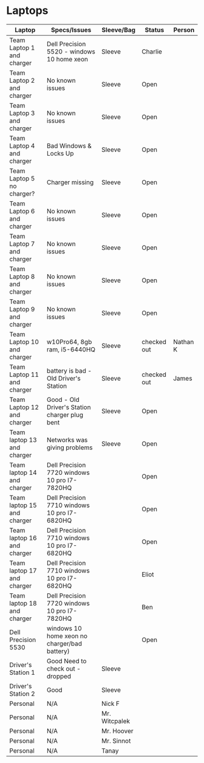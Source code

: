 # Laptops

| Laptop                    | Specs/Issues                                  | Sleeve/Bag      | Status            | Person          | 
|---|---|---|---|---|
| Team Laptop 1 and charger | Dell Precision 5520 - windows 10 home xeon    | Sleeve          | Charlie           |                 | 
| Team Laptop 2 and charger | No known issues                               | Sleeve          | Open              |                 | 
| Team Laptop 3 and charger | No known issues                               | Sleeve          | Open              |                 |
| Team Laptop 4 and charger | Bad Windows & Locks Up                        | Sleeve          | Open              |                 | 
| Team Laptop 5 no charger? | Charger missing                               | Sleeve          | Open              |                 |
| Team Laptop 6 and charger | No known issues                               | Sleeve          | Open              |                 | 
| Team Laptop 7 and charger | No known issues                               | Sleeve          | Open              |                 | 
| Team Laptop 8 and charger | No known issues                               | Sleeve          | Open              |                 | 
| Team Laptop 9 and charger | No known issues                               | Sleeve          | Open              |                 | 
| Team Laptop 10 and charger| w10Pro64, 8gb ram, i5-6440HQ                  | Sleeve          | checked out       | Nathan K        | 
| Team Laptop 11 and charger| battery is bad - Old Driver's Station         | Sleeve          | checked out       | James           | 
| Team Laptop 12 and charger| Good - Old Driver's Station charger plug bent | Sleeve          | Open              |                 | 
| Team laptop 13 and charger| Networks was giving problems                  | Sleeve          | Open              |                 | 
| Team laptop 14 and charger       |  Dell Precision 7720 windows 10 pro I7-7820HQ                     |                 | Open              |                 | 
| Team laptop 15 and charger       |  Dell Precision 7710 windows 10 pro I7-6820HQ                     |                 | Open              |                 |
| Team laptop 16 and charger       |  Dell Precision 7710 windows 10 pro I7-6820HQ                     |                 | Open              |                 |
| Team laptop 17 and charger       |  Dell Precision 7710 windows 10 pro I7-6820HQ                     |                 | Eliot             |                 |
| Team laptop 18 and charger       |  Dell Precision 7720 windows 10 pro I7-7820HQ                     |                 | Ben               |                 |
| Dell Precision 5530       |  windows 10 home xeon no charger/bad battery) |                 | Open              |                 |
| Driver's Station 1        | Good   Need to check out - dropped            | Sleeve          |                   |                 |
| Driver's Station 2        | Good                                          | Sleeve          |                   |                 |
| Personal | N/A | Nick F |
| Personal | N/A | Mr. Witcpalek |
| Personal | N/A | Mr. Hoover | 
| Personal | N/A | Mr. Sinnot | 
| Personal | N/A | Tanay | 

